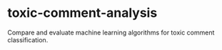 # toxic-comment-analysis
Compare and evaluate machine learning algorithms for toxic comment classification.
